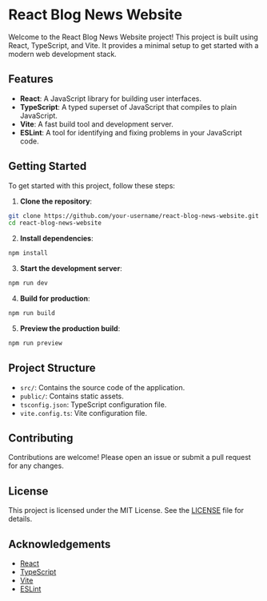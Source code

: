 # React Blog News Website

Welcome to the React Blog News Website project! This project is built using React, TypeScript, and Vite. It provides a minimal setup to get started with a modern web development stack.

## Features

- **React**: A JavaScript library for building user interfaces.
- **TypeScript**: A typed superset of JavaScript that compiles to plain JavaScript.
- **Vite**: A fast build tool and development server.
- **ESLint**: A tool for identifying and fixing problems in your JavaScript code.

## Getting Started

To get started with this project, follow these steps:

1. **Clone the repository**:
  ```sh
  git clone https://github.com/your-username/react-blog-news-website.git
  cd react-blog-news-website
  ```

2. **Install dependencies**:
  ```sh
  npm install
  ```

3. **Start the development server**:
  ```sh
  npm run dev
  ```

4. **Build for production**:
  ```sh
  npm run build
  ```

5. **Preview the production build**:
  ```sh
  npm run preview
  ```

## Project Structure

- `src/`: Contains the source code of the application.
- `public/`: Contains static assets.
- `tsconfig.json`: TypeScript configuration file.
- `vite.config.ts`: Vite configuration file.

## Contributing

Contributions are welcome! Please open an issue or submit a pull request for any changes.

## License

This project is licensed under the MIT License. See the [LICENSE](LICENSE) file for details.

## Acknowledgements

- [React](https://reactjs.org/)
- [TypeScript](https://www.typescriptlang.org/)
- [Vite](https://vitejs.dev/)
- [ESLint](https://eslint.org/)

